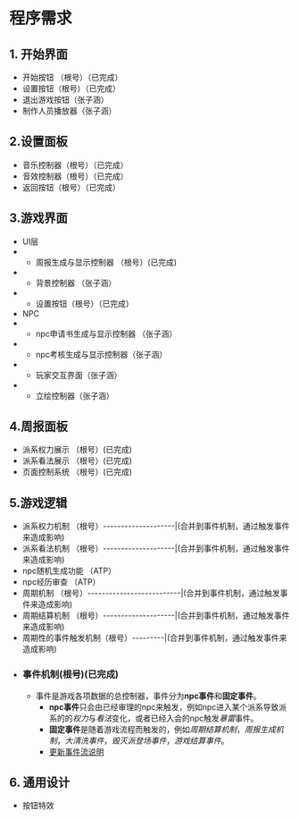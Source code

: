 # 程序需求

## 1. 开始界面
- 开始按钮 （根号）（已完成）
- 设置按钮（根号）（已完成）
- 退出游戏按钮（张子涵）
- 制作人员播放器（张子涵）
## 2.设置面板
- 音乐控制器（根号）（已完成）
- 音效控制器（根号）（已完成）
- 返回按钮（根号）（已完成）
## 3.游戏界面
- UI层
- - 周报生成与显示控制器 （根号）(已完成)
- - 背景控制器 （张子涵）
- - 设置按钮（根号）（已完成）
- NPC
- - npc申请书生成与显示控制器 （张子涵）
- - npc考核生成与显示控制器（张子涵）
- - 玩家交互界面（张子涵）
- - 立绘控制器（张子涵）
## 4.周报面板
- 派系权力展示 （根号）(已完成)
- 派系看法展示 （根号）(已完成)
- 页面控制系统 （根号）(已完成)
## 5.游戏逻辑
- 派系权力机制 （根号）--------------------|(合并到事件机制，通过触发事件来造成影响)
- 派系看法机制 （根号）--------------------|(合并到事件机制，通过触发事件来造成影响)
- npc随机生成功能 （ATP）
- npc经历审查 （ATP）                    
- 周期机制 （根号）--------------------------|(合并到事件机制，通过触发事件来造成影响)
- 周期结算机制 （根号）--------------------|(合并到事件机制，通过触发事件来造成影响)
- 周期性的事件触发机制（根号）---------|(合并到事件机制，通过触发事件来造成影响)
- ### 事件机制(根号)(已完成)
  - 事件是游戏各项数据的总控制器，事件分为**npc事件**和**固定事件**。
    - **npc事件**只会由已经审理的npc来触发，例如npc进入某个派系导致派系的的*权力*与*看法*变化，或者已经入会的npc触发*暴雷*事件。
    - **固定事件**是随着游戏流程而触发的，例如*周期结算机制*，*周报生成机制*，*大清洗事件*，*毁灭派登场事件*，*游戏结算事件*。
    - [更新事件流说明]("Assets/Scripts/EventStream工作流程.png")
## 6. 通用设计
- 按钮特效